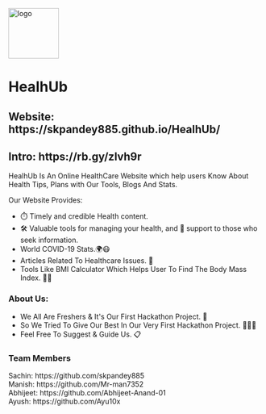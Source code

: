 <img src="https://i.postimg.cc/0jrF0hXM/2-1.png" alt="logo" width="100" height="100"> <h1> HealhUb</h1>
<h2>Website: https://skpandey885.github.io/HealhUb/ </h2>
<h2>Intro: https://rb.gy/zlvh9r</h2>
<h>HealhUb Is An Online HealthCare Website which help users Know About Health Tips, Plans with Our Tools, Blogs And Stats.</p>
  <p class="Details">Our Website Provides:</p>
  <ul>
    <li>⏱️  Timely and credible Health content.</li>
    <li>🛠️ Valuable tools for managing your health, and 🤝 support to those who seek information.</li>
    <li>World COVID-19 Stats.🌍😷</li>
     <li>Articles Related To Healthcare Issues. 📄 </li>
   <li>Tools Like BMI Calculator Which Helps User To Find The Body Mass Index. 💪🏻 </li>
  </ul>
  
  <h3>About Us: </h3>
  <ul>
  <li>We All Are Freshers & It's Our First Hackathon Project. 🤝 <br>  </li>
  <li>So We Tried To Give Our Best In Our Very First Hackathon Project. 👨🏻‍💻 <br>  </li>
   <li>Feel Free To Suggest & Guide Us. 📋 </li>
    </ul>
  <h3>Team Members </h3>
  Sachin: https://github.com/skpandey885
  <br>
  Manish: https://github.com/Mr-man7352
  <br>
  Abhijeet: https://github.com/Abhijeet-Anand-01
  <br>
  Ayush: https://github.com/Ayu10x
  
